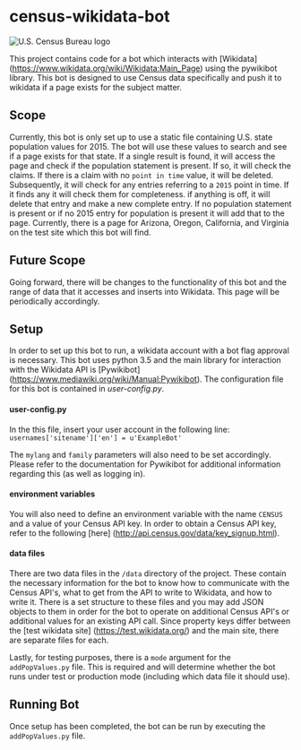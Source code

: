 # census-wikidata-bot

![U.S. Census Bureau logo](https://upload.wikimedia.org/wikipedia/commons/thumb/8/85/Seal_of_the_United_States_Census_Bureau.svg/240px-Seal_of_the_United_States_Census_Bureau.svg.png)

This project contains code for a bot which interacts with [Wikidata] (https://www.wikidata.org/wiki/Wikidata:Main_Page) using the pywikibot library.  This bot is designed to use Census data specifically and push it to wikidata if a page exists for the subject matter.

## Scope
Currently, this bot is only set up to use a static file containing U.S. state population values for 2015.  The bot will use these values to search and see if a page exists for that state.  If a single result is found, it will access the page and check if the population statement is present.  If so, it will check the claims.  If there is a claim with no `point in time` value, it will be deleted.  Subsequently, it will check for any entries referring to a `2015` point in time.  If it finds any it will check them for completeness.  if anything is off, it will delete that entry and make a new complete entry.  If no population statement is present or if no 2015 entry for population is present it will add that to the page.  Currently, there is a page for Arizona, Oregon, California, and Virginia on the test site which this bot will find.

## Future Scope
Going forward, there will be changes to the functionality of this bot and the range of data that it accesses and inserts into Wikidata.  This page will be periodically accordingly.

## Setup
In order to set up this bot to run, a wikidata account with a bot flag approval is necessary.  This bot uses python 3.5 and the main library for interaction with the Wikidata API is [Pywikibot] (https://www.mediawiki.org/wiki/Manual:Pywikibot).  The configuration file for this bot is contained in *user-config.py*.

#### user-config.py
In the this file, insert your user account in the following line:<br>
`usernames['sitename']['en'] = u'ExampleBot'`

The `mylang` and `family` parameters will also need to be set accordingly.  Please refer to the documentation for Pywikibot for additional information regarding this (as well as logging in).

#### environment variables
You will also need to define an environment variable with the name `CENSUS` and a value of your Census API key.  In order to obtain a Census API key, refer to the following [here] (http://api.census.gov/data/key_signup.html).

#### data files
There are two data files in the `/data` directory of the project.  These contain the necessary information for the bot to know how to communicate with the Census API's, what to get from the API to write to Wikidata, and how to write it.  There is a set structure to these files and you may add JSON objects to them in order for the bot to operate on additional Census API's or additional values for an existing API call.  Since property keys differ between the [test wikidata site] (https://test.wikidata.org/) and the main site, there are separate files for each.

Lastly, for testing purposes, there is a `mode` argument for the `addPopValues.py` file.  This is required and will determine whether the bot runs under test or production mode (including which data file it should use).

## Running Bot
Once setup has been completed, the bot can be run by executing the `addPopValues.py` file.

